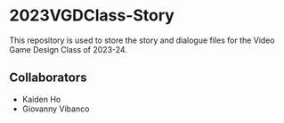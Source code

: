 # 2023VGDClass-Story
This repository is used to store the story and dialogue files for the Video Game Design Class of 2023-24.

## Collaborators
- Kaiden Ho
- Giovanny Vibanco